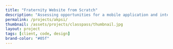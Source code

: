 ```yaml
---
title: "Fraternity Website from Scratch"
description: "Assessing opportunities for a mobile application and integrating them into the current mobile app."
permalink: /projects/akpsi/
thumbnail: /assets/projects/classpass/thumbnail.jpg
layout: project
tags: [client, code, design]
brand-color: "#05f"
---
```

